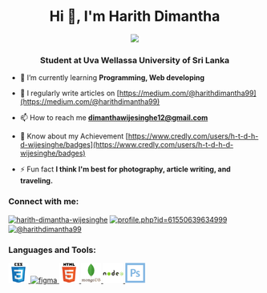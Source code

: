 <h1 align="center">Hi 👋, I'm Harith Dimantha</h1>
<p align="center">
  <a href="https://github.com/DenverCoder1/readme-typing-svg"><img src="https://readme-typing-svg.herokuapp.com?lines=Artificial+intelligence(AI);Student+at+Uva+wellassa+University+of+Sri+Lanka;Web+developer;article+writing;Always%20learning%20new%20things&center=true&width=500&height=50"></a>
</p>
<h3 align="center">Student at Uva Wellassa University of Sri Lanka</h3>

- 🌱 I’m currently learning **Programming, Web developing**

- 📝 I regularly write articles on [https://medium.com/@harithdimantha99](https://medium.com/@harithdimantha99)

- 📫 How to reach me **dimanthawijesinghe12@gmail.com**

- 📄 Know about my Achievement [https://www.credly.com/users/h-t-d-h-d-wijesinghe/badges](https://www.credly.com/users/h-t-d-h-d-wijesinghe/badges)

- ⚡ Fun fact **I think I'm best for photography, article writing, and traveling.**

<h3 align="left">Connect with me:</h3>
<p align="left">
<a href="https://linkedin.com/in/harith-dimantha-wijesinghe" target="blank"><img align="center" src="https://raw.githubusercontent.com/rahuldkjain/github-profile-readme-generator/master/src/images/icons/Social/linked-in-alt.svg" alt="harith-dimantha-wijesinghe" height="30" width="40" /></a>
<a href="https://fb.com/profile.php?id=61550639634999" target="blank"><img align="center" src="https://raw.githubusercontent.com/rahuldkjain/github-profile-readme-generator/master/src/images/icons/Social/facebook.svg" alt="profile.php?id=61550639634999" height="30" width="40" /></a>
<a href="https://medium.com/@harithdimantha99" target="blank"><img align="center" src="https://raw.githubusercontent.com/rahuldkjain/github-profile-readme-generator/master/src/images/icons/Social/medium.svg" alt="@harithdimantha99" height="30" width="40" /></a>
</p>

<h3 align="left">Languages and Tools:</h3>
<p align="left"> <a href="https://www.w3schools.com/css/" target="_blank" rel="noreferrer"> <img src="https://raw.githubusercontent.com/devicons/devicon/master/icons/css3/css3-original-wordmark.svg" alt="css3" width="40" height="40"/> </a> <a href="https://www.figma.com/" target="_blank" rel="noreferrer"> <img src="https://www.vectorlogo.zone/logos/figma/figma-icon.svg" alt="figma" width="40" height="40"/> </a> <a href="https://www.w3.org/html/" target="_blank" rel="noreferrer"> <img src="https://raw.githubusercontent.com/devicons/devicon/master/icons/html5/html5-original-wordmark.svg" alt="html5" width="40" height="40"/> </a> <a href="https://www.mongodb.com/" target="_blank" rel="noreferrer"> <img src="https://raw.githubusercontent.com/devicons/devicon/master/icons/mongodb/mongodb-original-wordmark.svg" alt="mongodb" width="40" height="40"/> </a> <a href="https://nodejs.org" target="_blank" rel="noreferrer"> <img src="https://raw.githubusercontent.com/devicons/devicon/master/icons/nodejs/nodejs-original-wordmark.svg" alt="nodejs" width="40" height="40"/> </a> <a href="https://www.photoshop.com/en" target="_blank" rel="noreferrer"> <img src="https://raw.githubusercontent.com/devicons/devicon/master/icons/photoshop/photoshop-line.svg" alt="photoshop" width="40" height="40"/> </a> </p>
